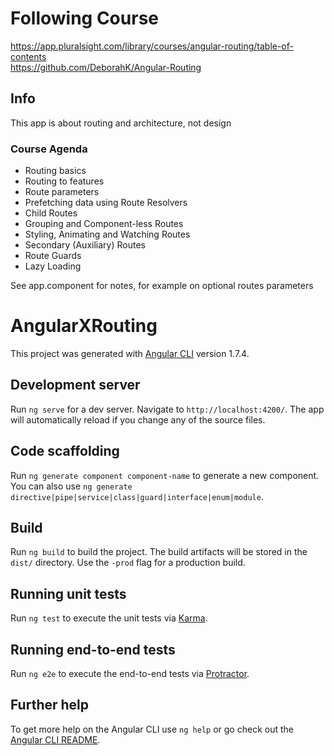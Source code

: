 # Following Course
https://app.pluralsight.com/library/courses/angular-routing/table-of-contents  
https://github.com/DeborahK/Angular-Routing

## Info

This app is about routing and architecture, not design

### Course Agenda
* Routing basics
* Routing to features
* Route parameters
* Prefetching data using Route Resolvers
* Child Routes
* Grouping and Component-less Routes
* Styling, Animating and Watching Routes
* Secondary (Auxiliary) Routes
* Route Guards
* Lazy Loading

See app.component for notes, for example on optional routes parameters

# AngularXRouting

This project was generated with [Angular CLI](https://github.com/angular/angular-cli) version 1.7.4.

## Development server

Run `ng serve` for a dev server. Navigate to `http://localhost:4200/`. The app will automatically reload if you change any of the source files.

## Code scaffolding

Run `ng generate component component-name` to generate a new component. You can also use `ng generate directive|pipe|service|class|guard|interface|enum|module`.

## Build

Run `ng build` to build the project. The build artifacts will be stored in the `dist/` directory. Use the `-prod` flag for a production build.

## Running unit tests

Run `ng test` to execute the unit tests via [Karma](https://karma-runner.github.io).

## Running end-to-end tests

Run `ng e2e` to execute the end-to-end tests via [Protractor](http://www.protractortest.org/).

## Further help

To get more help on the Angular CLI use `ng help` or go check out the [Angular CLI README](https://github.com/angular/angular-cli/blob/master/README.md).
